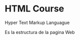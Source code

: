 # HTML Course

Hyper Text Markup Languague

Es la estructura de la pagina Web
<!--stackedit_data:
eyJoaXN0b3J5IjpbMTQ3MDY0OTg0NiwtMTcyNzg2MDY0MSwtMT
E2NDQwMzM3MV19
-->